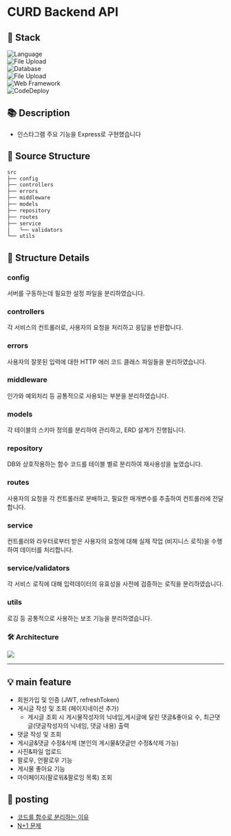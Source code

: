 # CURD Backend API

## 🔧 Stack
![Language](https://img.shields.io/badge/Code%20Language-JavaScript-yellow.svg) <br>
![File Upload](https://img.shields.io/badge/ORM-Sequelize-lightgrey.svg) <br>
![Database](https://img.shields.io/badge/Database-MySQL-blue.svg) <br>
![File Upload](https://img.shields.io/badge/File%20Upload-Multer-orange.svg) <br>
![Web Framework](https://img.shields.io/badge/Web%20Framework-Express-brightgreen.svg) <br>
![CodeDeploy](https://img.shields.io/badge/CodeDeploy-AWS%20Elastic%20Beanstalk-skyblue)



## 📚 Description
- 인스타그램 주요 기능을 Express로 구현했습니다

## 📂 Source Structure
```markdown
src
├── config
├── controllers
├── errors
├── middleware
├── models
├── repository
├── routes
├── service
│   └── validators
└── utils
```
## 📝 Structure Details

### config
서버를 구동하는데 필요한 설정 파일을 분리하였습니다.

### controllers
각 서비스의 컨트롤러로, 사용자의 요청을 처리하고 응답을 반환합니다.

### errors
사용자의 잘못된 입력에 대한 HTTP 에러 코드 클래스 파일들을 분리하였습니다.

### middleware
인가와 예외처리 등 공통적으로 사용되는 부분을 분리하였습니다.

### models
각 테이블의 스키마 정의를 분리하여 관리하고, ERD 설계가 진행됩니다.

### repository
DB와 상호작용하는 함수 코드를 테이블 별로 분리하여 재사용성을 높였습니다.

### routes
사용자의 요청을 각 컨트롤러로 분배하고, 필요한 매개변수를 추출하여 컨트롤러에 전달합니다.

### service
컨트롤러와 라우터로부터 받은 사용자의 요청에 대해 실제 작업 (비지니스 로직)을 수행하여 데이터를 처리합니다.

### service/validators
각 서비스 로직에 대해 입력데이터의 유효성을 사전에 검증하는 로직을 분리하였습니다.

### utils
로깅 등 공통적으로 사용하는 보조 기능을 분리하였습니다.

### 🛠 Architecture
![](https://www.notion.so/image/https%3A%2F%2Fprod-files-secure.s3.us-west-2.amazonaws.com%2F96bc135e-3803-4658-98c9-47ce88891e51%2F15817ccd-9e01-4245-9425-f716734a4445%2FUntitled.png?table=block&id=e49fce0a-7758-4517-93d7-22f1971032a1&spaceId=96bc135e-3803-4658-98c9-47ce88891e51&width=2000&userId=900801b3-c6a2-4914-a357-68ea4d7be040&cache=v2)

---
## 💡 main feature
- 회원가입 및 인증 (JWT, refreshToken)
- 게시글 작성 및 조회 (페이지네이션 추가)
  - 게시글 조회 시 게시물작성자의 닉네임,게시글에 달린 댓글&좋아요 수, 최근댓글(댓글작성자의 닉네임, 댓글 내용) 출력
- 댓글 작성 및 조회
- 게시글&댓글 수정&삭제 (본인의 게시물&댓글만 수정&삭제 가능)
- 사진&파일 업로드
- 팔로우, 언팔로우 기능
- 게시물 좋아요 기능
- 마이페이지(팔로워&팔로잉 목록) 조회


## 📑 posting
- [코드를 함수로 분리하는 이유](https://westwoong.notion.site/fb5200790fe842aa8e78d5079f61bf65?pvs=4)
- [N+1 문제](https://westwoong.notion.site/ORM-N-1-e2a119e72c3e4adb91f7b49aac698b6a?pvs=4)


